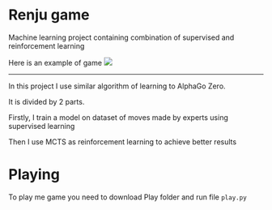 # Renju game

Machine learning project containing combination of supervised and reinforcement learning

Here is an example of game
![](https://github.com/ashaba1in/Darin/blob/master/game_sample.png)

---

In this project I use similar algorithm of learning to AlphaGo Zero.

It is divided by 2 parts.

Firstly, I train a model on dataset of moves made by experts using supervised learning

Then I use MCTS as reinforcement learning to achieve better results

# Playing

To play me game you need to download Play folder and run file `play.py`
